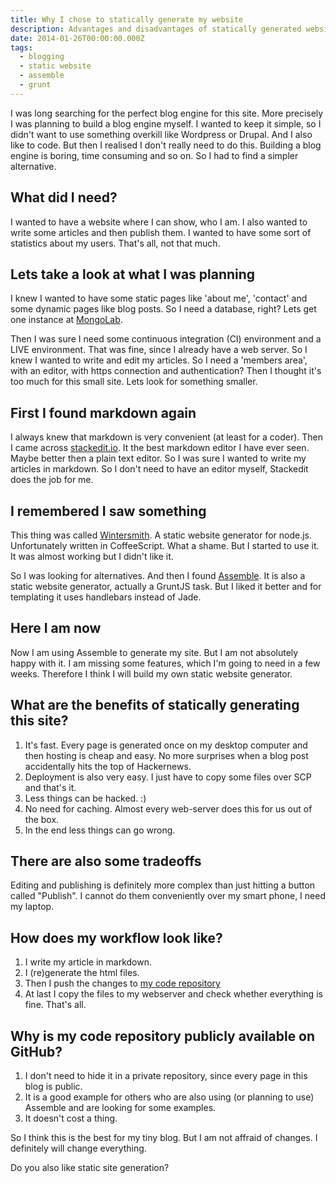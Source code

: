 ```yaml
---
title: Why I chose to statically generate my website
description: Advantages and disadvantages of statically generated websites
date: 2014-01-26T00:00:00.000Z
tags:
  - blogging
  - static website
  - assemble
  - grunt
---
```


I was long searching for the perfect blog engine for this site. More precisely I was planning to build a blog engine myself. I wanted to keep it simple, so I didn't want to use something overkill like Wordpress or Drupal. And I also like to code. But then I realised I don't really need to do this. Building a blog engine is boring, time consuming and so on. So I had to find a simpler alternative.

<!-- readmore -->

## What did I need?
I wanted to have a website where I can show, who I am. I also wanted to write some articles and then publish them.
I wanted to have some sort of statistics about my users. That's all, not that much.


## Lets take a look at what I was planning
I knew I wanted to have some static pages like 'about me', 'contact' and some dynamic pages like blog posts. So I need a database, right?
Lets get one instance at <a href="http://mongolab.com" rel="external,nofollow">MongoLab</a>.

Then I was sure I need some continuous integration (CI) environment and a LIVE environment. That was fine, since I already have a web server.
So I knew I wanted to write and edit my articles. So I need a 'members area', with an editor, with https connection and authentication?
Then I thought it's too much for this small site. Lets look for something smaller.

## First I found markdown again
I always knew that markdown is very convenient (at least for a coder). Then I came across <a href="http://stackedit.io" rel="external,nofollow">stackedit.io</a>.
It the best markdown editor I have ever seen. Maybe better then a plain text editor.
So I was sure I wanted to write my articles in markdown. So I don't need to have an editor myself, Stackedit does the job for me.

## I remembered I saw something
This thing was called <a href="http://wintersmith.io/" rel="external,nofollow">Wintersmith</a>. A static website generator for node.js.
Unfortunately written in CoffeeScript. What a shame. But I started to use it. It was almost working but I didn't like it.

So I was looking for alternatives. And then I found <a href="http://assemble.io">Assemble</a>.
It is also a static website generator, actually a GruntJS task. But I liked it better and for templating it uses handlebars instead of Jade.

## Here I am now
Now I am using Assemble to generate my site. But I am not absolutely happy with it. I am missing some features, which I'm going to need in a few weeks.
Therefore I think I will build my own static website generator.

## What are the benefits of statically generating this site?
1. It's fast. Every page is generated once on my desktop computer and then hosting is cheap and easy. No more surprises when a blog post accidentally hits the top of Hackernews.
1. Deployment is also very easy. I just have to copy some files over SCP and that's it.
1. Less things can be hacked. :)
1. No need for caching. Almost every web-server does this for us out of the box.
1. In the end less things can go wrong.

## There are also some tradeoffs
Editing and publishing is definitely more complex than just hitting a button called "Publish". I cannot do them conveniently over my smart phone, I need my laptop.

## How does my workflow look like?
1. I write my article in markdown.
1. I (re)generate the html files.
1. Then I push the changes to <a href="http://github.com/bdadam/bdadam.com" rel="external,nofollow">my code repository</a>
1. At last I copy the files to my webserver and check whether everything is fine. That's all.

## Why is my code repository publicly available on GitHub?
1. I don't need to hide it in a private repository, since every page in this blog is public.
1. It is a good example for others who are also using (or planning to use) Assemble and are looking for some examples.
1. It doesn't cost a thing.

So I think this is the best for my tiny blog. But I am not affraid of changes. I definitely will change everything.

Do you also like static site generation?

